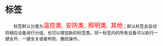 # 标签

&emsp;&emsp;标签默认分类为<font style='color:#ff0000;font-size:20px'>温控类</font>、<font style='color:#ff0000;font-size:20px'>安防类</font>、<font style='color:#ff0000;font-size:20px'>照明类</font>、<font style='color:#ff0000;font-size:20px'>其他</font>；默认标签会自动将相应设备进行分组，也可以增加新的标签类。同一标签内的所有设备可以执行一键全开、一键全关或者布防、撤防操作。